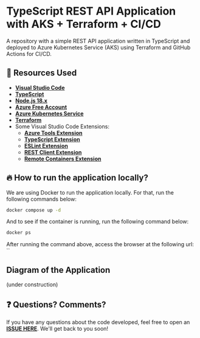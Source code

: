 # TypeScript REST API Application with AKS + Terraform + CI/CD

A repository with a simple REST API application written in TypeScript and deployed to Azure Kubernetes Service (AKS) using Terraform and GitHub Actions for CI/CD.

## 🚀 Resources Used

- **[Visual Studio Code](https://code.visualstudio.com/?WT.mc_id=javascript-97470-gllemos)**
- **[TypeScript](https://www.typescriptlang.org/)**
- **[Node.js 18.x](https://nodejs.org/en/)**
- **[Azure Free Account](https://azure.microsoft.com/?WT.mc_id=javascript-97470-gllemos)**
- **[Azure Kubernetes Service](https://learn.microsoft.com/en-us/azure/aks/)**
- **[Terraform](https://www.hashicorp.com/products/terraform)**
- Some Visual Studio Code Extensions:
  - **[Azure Tools Extension](https://marketplace.visualstudio.com/items?itemName=ms-vscode.vscode-node-azure-pack&WT.mc_id=javascript-97470-gllemos)**
  - **[TypeScript Extension](https://marketplace.visualstudio.com/items?itemName=ms-vscode.vscode-typescript-next&WT.mc_id=javascript-97470-gllemos)**
  - **[ESLint Extension](https://marketplace.visualstudio.com/items?itemName=dbaeumer.vscode-eslint&WT.mc_id=javascript-97470-gllemos)**
  - **[REST Client Extension](https://marketplace.visualstudio.com/items?itemName=humao.rest-client&WT.mc_id=javascript-97470-gllemos)**
  - **[Remote Containers Extension](https://marketplace.visualstudio.com/items?itemName=ms-vscode-remote.remote-containers)**

## 🔥 How to run the application locally?

We are using Docker to run the application locally. For that, run the following commands below:

```bash
docker compose up -d
```

And to see if the container is running, run the following command below:

```bash
docker ps
```

After running the command above, access the browser at the following url: ``

## Diagram of the Application

(under construction)

## ❓ Questions? Comments? 

If you have any questions about the code developed, feel free to open an **[ISSUE HERE](https://github.com/glaucia86/api-rest-ts-aks/issues)**. We'll get back to you soon!